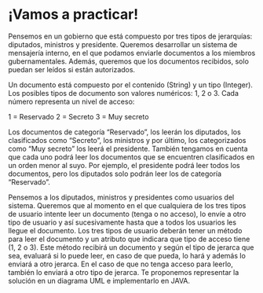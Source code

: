 # ¡Vamos a practicar!

Pensemos en un gobierno que está compuesto por tres tipos de jerarquías: diputados, ministros y presidente. Queremos desarrollar un sistema de mensajería interno, en el que podamos enviarle documentos a los miembros gubernamentales. Además, queremos que los documentos recibidos, solo puedan ser leídos si están autorizados.

Un documento está compuesto por el contenido (String) y un tipo (Integer). Los posibles tipos de documento son valores numéricos: 1, 2 o 3. Cada número representa un nivel de acceso:

1 = Reservado
2 = Secreto
3 = Muy secreto

Los documentos de categoría “Reservado”, los leerán los diputados, los clasificados como “Secreto”, los ministros y por último, los categorizados como “Muy secreto” los leerá el presidente. También tengamos en cuenta que cada uno podrá leer los documentos que se encuentren clasificados en un orden menor al suyo. Por ejemplo, el presidente podrá leer todos los documentos, pero los diputados solo podrán leer los de categoría “Reservado”.

Pensemos a los diputados, ministros y presidentes como usuarios del sistema. Queremos que al momento en el que cualquiera de los tres tipos de usuario intente leer un documento (tenga o no acceso), lo envíe a otro tipo de usuario y así sucesivamente hasta que a todos los usuarios les llegue el documento. Los tres tipos de usuario deberán tener un método para leer el documento y un atributo que indicara que tipo de acceso tiene (1, 2 o 3). Este método recibirá un documento y según el tipo de jerarca que sea, evaluará si lo puede leer, en caso de que pueda, lo hará y además lo enviará a otro jerarca. En el caso de que no tenga acceso para leerlo, también lo enviará a otro tipo de jerarca. Te proponemos representar la solución en un diagrama UML e implementarlo en JAVA.
